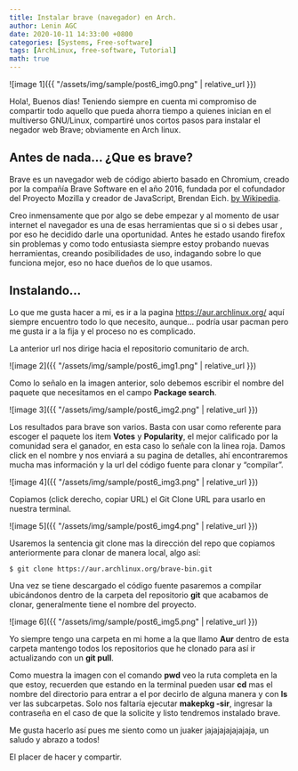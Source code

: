 ```yaml
---
title: Instalar brave (navegador) en Arch.
author: Lenin AGC
date: 2020-10-11 14:33:00 +0800
categories: [Systems, Free-software]
tags: [ArchLinux, free-software, Tutorial]
math: true
---
```


![image 1]({{ "/assets/img/sample/post6_img0.png" | relative_url }})

Hola!, Buenos días! Teniendo siempre en cuenta mi compromiso de compartir todo aquello que pueda ahorra tiempo a quienes inician en el multiverso GNU/Linux, compartiré unos cortos pasos para instalar el negador web Brave; obviamente en Arch linux.

## Antes de nada… ¿Que es brave?

Brave es un navegador web de código abierto basado en Chromium, creado por la compañía Brave Software en el año 2016, fundada por el cofundador del Proyecto Mozilla y creador de JavaScript, Brendan Eich. [by Wikipedia](https://es.wikipedia.org/wiki/Brave_(navegador_web)).

Creo inmensamente que por algo se debe empezar y al momento de usar internet el navegador es una de esas herramientas que si o si debes usar , por eso he decidido darle una oportunidad. Antes he estado usando firefox sin problemas y como todo entusiasta siempre estoy probando nuevas herramientas, creando posibilidades de uso, indagando sobre lo que funciona mejor, eso no hace dueños de lo que usamos.

## Instalando…

Lo que me gusta hacer a mi, es ir a la pagina https://aur.archlinux.org/ aquí siempre encuentro todo lo que necesito, aunque… podría usar pacman pero me gusta ir a la fija y el proceso no es complicado.

La anterior url nos dirige hacia el repositorio comunitario de arch.

![image 2]({{ "/assets/img/sample/post6_img1.png" | relative_url }})

Como lo señalo en la imagen anterior, solo debemos escribir el nombre del paquete que necesitamos en el campo **Package search**.

![image 3]({{ "/assets/img/sample/post6_img2.png" | relative_url }})

Los resultados para brave son varios. Basta con usar como referente para escoger el paquete los item **Votes** y **Popularity**, el mejor calificado por la comunidad sera el ganador, en esta caso lo señale con la linea roja. Damos click en el nombre y nos enviará a su pagina de detalles, ahí encontraremos mucha mas información y la url del código fuente para clonar y “compilar”.

![image 4]({{ "/assets/img/sample/post6_img3.png" | relative_url }})

Copiamos (click derecho, copiar URL) el Git Clone URL para usarlo en nuestra terminal.

![image 5]({{ "/assets/img/sample/post6_img4.png" | relative_url }})

Usaremos la sentencia git clone mas la dirección del repo que copiamos anteriormente para clonar de manera local, algo así:

```terminal
$ git clone https://aur.archlinux.org/brave-bin.git
```
Una vez se tiene descargado el código fuente pasaremos a compilar ubicándonos dentro de la carpeta del repositorio **git** que acabamos de clonar, generalmente tiene el nombre del proyecto.

![image 6]({{ "/assets/img/sample/post6_img5.png" | relative_url }})

Yo siempre tengo una carpeta en mi home a la que llamo **Aur** dentro de esta carpeta mantengo todos los repositorios que he clonado para así ir actualizando con un **git pull**.

Como muestra la imagen con el comando **pwd** veo la ruta completa en la que estoy, recuerden que estando en la terminal pueden usar **cd** mas el nombre del directorio para entrar a el por decirlo de alguna manera y con **ls** ver las subcarpetas. Solo nos faltaría ejecutar **makepkg -sir**, ingresar la contraseña en el caso de que la solicite y listo tendremos instalado brave.

Me gusta hacerlo así pues me siento como un juaker jajajajajajajaja, un saludo y abrazo a todos!

El placer de hacer y compartir.